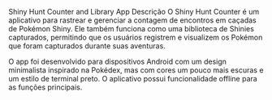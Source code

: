 Shiny Hunt Counter and Library App
Descrição
O Shiny Hunt Counter é um aplicativo para rastrear e gerenciar a contagem de encontros em caçadas de Pokémon Shiny. Ele também funciona como uma biblioteca de Shinies capturados, permitindo que os usuários registrem e visualizem os Pokémon que foram capturados durante suas aventuras.

O app foi desenvolvido para dispositivos Android com um design minimalista inspirado na Pokédex, mas com cores um pouco mais escuras e um estilo de terminal preto. O aplicativo possui funcionalidade offline para as funções principais.
